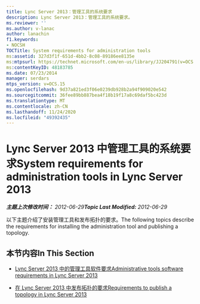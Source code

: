 ```yaml
---
title: Lync Server 2013：管理工具的系统要求
description: Lync Server 2013：管理工具的系统要求。
ms.reviewer: ''
ms.author: v-lanac
author: lanachin
f1.keywords:
- NOCSH
TOCTitle: System requirements for administration tools
ms:assetid: 327d3f1f-651d-4bb2-8c08-89186ee8135e
ms:mtpsurl: https://technet.microsoft.com/en-us/library/JJ204791(v=OCS.15)
ms:contentKeyID: 48183785
ms.date: 07/23/2014
manager: serdars
mtps_version: v=OCS.15
ms.openlocfilehash: 9d37a821ed3f06e0239db928b2a94f909020e542
ms.sourcegitcommit: 36fee89bb887bea4f18b19f17a8c69daf5bc423d
ms.translationtype: MT
ms.contentlocale: zh-CN
ms.lasthandoff: 11/24/2020
ms.locfileid: "49392435"
---
```

# <a name="system-requirements-for-administration-tools-in-lync-server-2013"></a><span data-ttu-id="2584e-103">Lync Server 2013 中管理工具的系统要求</span><span class="sxs-lookup"><span data-stu-id="2584e-103">System requirements for administration tools in Lync Server 2013</span></span>

<div data-xmlns="http://www.w3.org/1999/xhtml">

<div class="topic" data-xmlns="http://www.w3.org/1999/xhtml" data-msxsl="urn:schemas-microsoft-com:xslt" data-cs="https://msdn.microsoft.com/">

<div data-asp="https://msdn2.microsoft.com/asp">



</div>

<div id="mainSection">

<div id="mainBody"><span data-ttu-id="2584e-104">

<span> </span></span><span class="sxs-lookup"><span data-stu-id="2584e-104">

<span> </span></span></span>

<span data-ttu-id="2584e-105">_**主题上次修改时间：** 2012-06-29_</span><span class="sxs-lookup"><span data-stu-id="2584e-105">_**Topic Last Modified:** 2012-06-29_</span></span>

<span data-ttu-id="2584e-106">以下主题介绍了安装管理工具和发布拓扑的要求。</span><span class="sxs-lookup"><span data-stu-id="2584e-106">The following topics describe the requirements for installing the administration tool and publishing a topology.</span></span>

<div>

## <a name="in-this-section"></a><span data-ttu-id="2584e-107">本节内容</span><span class="sxs-lookup"><span data-stu-id="2584e-107">In This Section</span></span>

  - [<span data-ttu-id="2584e-108">Lync Server 2013 中的管理工具软件要求</span><span class="sxs-lookup"><span data-stu-id="2584e-108">Administrative tools software requirements in Lync Server 2013</span></span>](lync-server-2013-administrative-tools-software-requirements.md)

  - [<span data-ttu-id="2584e-109">在 Lync Server 2013 中发布拓扑的要求</span><span class="sxs-lookup"><span data-stu-id="2584e-109">Requirements to publish a topology in Lync Server 2013</span></span>](lync-server-2013-requirements-to-publish-a-topology.md)

<span data-ttu-id="2584e-110"></div>

</div>

<span> </span>

</div>

</div>

</span><span class="sxs-lookup"><span data-stu-id="2584e-110"></div>

</div>

<span> </span>

</div>

</div>

</span></span></div>

